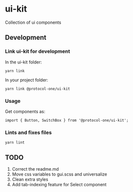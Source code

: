# ui-kit
Collection of ui components

## Development

### Link ui-kit for development
In the ui-kit folder:
```
yarn link
```

In your project folder:
```
yarn link @protocol-one/ui-kit
```

### Usage
Get components as:
```
import { Button, SwitchBox } from '@protocol-one/ui-kit';
```

### Lints and fixes files
```
yarn lint
```

## TODO
1. Correct the readme.md
2. Move css variables to gui.scss and universalize
3. Clean extra styles
4. Add tab-indexing feature for Select component
